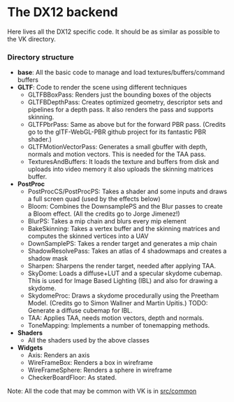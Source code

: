 The DX12 backend
================

Here lives all the DX12 specific code. It should be as similar as possible to the VK directory.

### Directory structure

* **base**: All the basic code to manage and load textures/buffers/command buffers
* **GLTF**: Code to render the scene using different techniques
    * GLTFBBoxPass: Renders just the bounding boxes of the objects
    * GLTFBDepthPass: Creates optimized geometry, descriptor sets and pipelines for a depth pass. It also renders the pass and supports skinning.
    * GLTFPbrPass: Same as above but for the forward PBR pass. (Credits go to the glTF-WebGL-PBR github project for its fantastic PBR shader.)
    * GLTFMotionVectorPass: Generates a small gbuffer with depth, normals and motion vectors. This is needed for the TAA pass.
    * TexturesAndBuffers: It loads the texture and buffers from disk and uploads into video memory it also uploads the skinning matrices buffer.
* **PostProc**
    * PostProcCS/PostProcPS: Takes a shader and some inputs and draws a full screen quad (used by the effects below)
    * Bloom: Combines the DownsamplePS and the Blur passes to create a Bloom effect. (All the credits go to Jorge Jimenez!)
    * BlurPS: Takes a mip chain and blurs every mip element
    * BakeSkinning: Takes a vertex buffer and the skinning matrices and computes the skinned vertices into a UAV
    * DownSamplePS: Takes a render target and generates a mip chain  
    * ShadowResolvePass: Takes an atlas of 4 shadowmaps and creates a shadow mask
    * Sharpen: Sharpens the render target, needed after applying TAA.
    * SkyDome: Loads a diffuse+LUT and a specular skydome cubemap. This is used for Image Based Lighting (IBL) and also for drawing a skydome.
    * SkydomeProc: Draws a skydome procedurally using the Preetham Model. (Credits go to Simon Wallner and Martin Upitis.) TODO: Generate a diffuse cubemap for IBL.
    * TAA: Applies TAA, needs motion vectors, depth and normals.
    * ToneMapping: Implements a number of tonemapping methods.
* **Shaders**
    * All the shaders used by the above classes
* **Widgets**
    * Axis: Renders an axis
    * WireFrameBox: Renders a box in wireframe
    * WireFrameSphere: Renders a sphere in wireframe
    * CheckerBoardFloor: As stated.

Note: All the code that may be common with VK is in [src/common](src/common)
